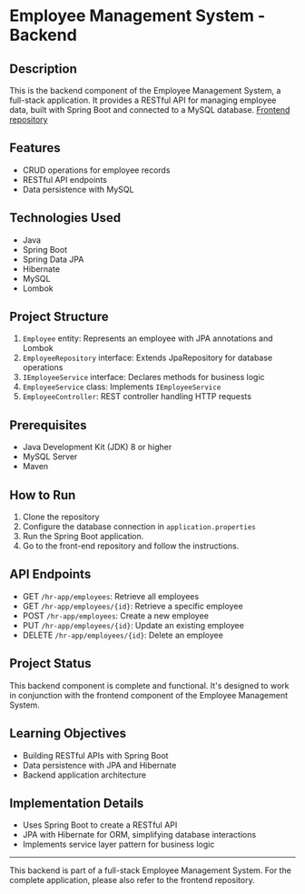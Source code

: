 # Employee Management System - Backend

## Description

This is the backend component of the Employee Management System, a full-stack application. It provides a RESTful API for managing employee data, built with Spring Boot and connected to a MySQL database.
[Frontend repository](https://github.com/JTarangoDev/Employee-System-frontend)

## Features

- CRUD operations for employee records
- RESTful API endpoints
- Data persistence with MySQL

## Technologies Used

- Java
- Spring Boot
- Spring Data JPA
- Hibernate
- MySQL
- Lombok

## Project Structure

1. `Employee` entity: Represents an employee with JPA annotations and Lombok
2. `EmployeeRepository` interface: Extends JpaRepository for database operations
3. `IEmployeeService` interface: Declares methods for business logic
4. `EmployeeService` class: Implements `IEmployeeService`
5. `EmployeeController`: REST controller handling HTTP requests

## Prerequisites

- Java Development Kit (JDK) 8 or higher
- MySQL Server
- Maven

## How to Run

1. Clone the repository
2. Configure the database connection in `application.properties`
3. Run the Spring Boot application.
4. Go to the front-end repository and follow the instructions.

## API Endpoints

- GET `/hr-app/employees`: Retrieve all employees
- GET `/hr-app/employees/{id}`: Retrieve a specific employee
- POST `/hr-app/employees`: Create a new employee
- PUT `/hr-app/employees/{id}`: Update an existing employee
- DELETE `/hr-app/employees/{id}`: Delete an employee

## Project Status

This backend component is complete and functional. It's designed to work in conjunction with the frontend component of the Employee Management System.

## Learning Objectives

- Building RESTful APIs with Spring Boot
- Data persistence with JPA and Hibernate
- Backend application architecture

## Implementation Details

- Uses Spring Boot to create a RESTful API
- JPA with Hibernate for ORM, simplifying database interactions
- Implements service layer pattern for business logic

---

This backend is part of a full-stack Employee Management System. For the complete application, please also refer to the frontend repository.
